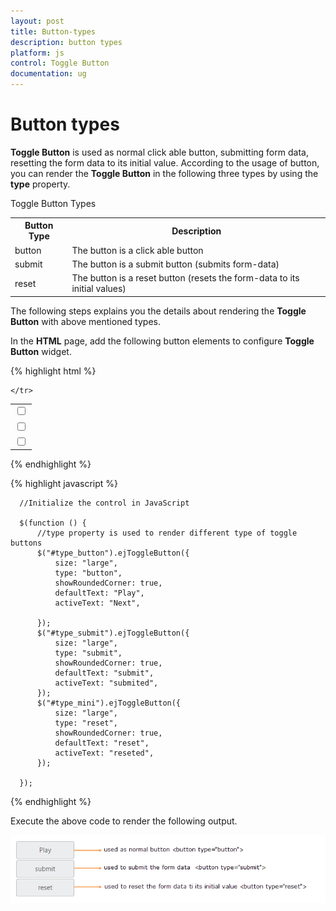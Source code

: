 ```yaml
---
layout: post
title: Button-types
description: button types
platform: js
control: Toggle Button
documentation: ug
---
```


# Button types

**Toggle Button** is used as normal click able button, submitting form data, resetting the form data to its initial value. According to the usage of button, you can render the **Toggle Button** in the following three types by using the **type** property.

Toggle Button Types

<table>
<tr>
<th>Button Type</th><th>Description</th></tr><tr><td>
button</td><td>
The button is a click able button </td></tr>
<tr>
<td>
submit</td><td>
The button is a submit button (submits form-data)</td></tr>
<tr>
<td>
reset</td><td>
The button is a reset button (resets the form-data to its initial values)</td></tr>
</table>


The following steps explains you the details about rendering the **Toggle Button** with above mentioned types. 

In the **HTML** page, add the following button elements to configure **Toggle Button** widget.


{% highlight html %}


<table>
    <tr>
        <td class="btnsht">
            <input type="checkbox" id="type_button" />             
        </td>
    </tr>
    <tr>
        <td class="btnsht">
            <input type="checkbox" id="type_submit" />                
        </td>
    </tr>
    <tr>
        <td class="btnsht">
            <input type="checkbox" id="type_mini" />                
        </td>

    </tr>
</table>
	
{% endhighlight %}

{% highlight javascript %}


      //Initialize the control in JavaScript
      
      $(function () {
          //type property is used to render different type of toggle buttons
          $("#type_button").ejToggleButton({
              size: "large",
              type: "button",
              showRoundedCorner: true,
              defaultText: "Play",
              activeText: "Next",

          });
          $("#type_submit").ejToggleButton({
              size: "large",
              type: "submit",
              showRoundedCorner: true,
              defaultText: "submit",
              activeText: "submited",
          });
          $("#type_mini").ejToggleButton({
              size: "large",
              type: "reset",
              showRoundedCorner: true,
              defaultText: "reset",
              activeText: "reseted",
          });

      });
    

{% endhighlight %}

Execute the above code to render the following output.

![](/js/ToggleButton/Button-types_images/Button-types_img1.png) 


